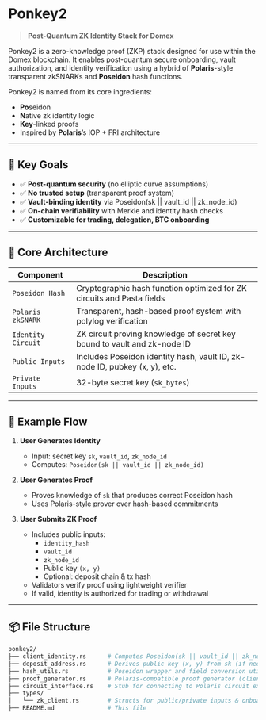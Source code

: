 # Ponkey2

> **Post-Quantum ZK Identity Stack for Domex**

Ponkey2 is a zero-knowledge proof (ZKP) stack designed for use within the Domex blockchain. It enables post-quantum secure onboarding, vault authorization, and identity verification using a hybrid of **Polaris**-style transparent zkSNARKs and **Poseidon** hash functions.

Ponkey2 is named from its core ingredients:
- **Po**seidon
- **N**ative zk identity logic
- **Key**-linked proofs
- Inspired by **Polaris**’s IOP + FRI architecture

---

## 🔐 Key Goals

- ✅ **Post-quantum security** (no elliptic curve assumptions)
- ✅ **No trusted setup** (transparent proof system)
- ✅ **Vault-binding identity** via Poseidon(sk || vault_id || zk_node_id)
- ✅ **On-chain verifiability** with Merkle and identity hash checks
- ✅ **Customizable for trading, delegation, BTC onboarding**

---

## 🧱 Core Architecture

| Component          | Description                                                                 |
|--------------------|-----------------------------------------------------------------------------|
| `Poseidon Hash`    | Cryptographic hash function optimized for ZK circuits and Pasta fields      |
| `Polaris zkSNARK`  | Transparent, hash-based proof system with polylog verification              |
| `Identity Circuit` | ZK circuit proving knowledge of secret key bound to vault and zk-node ID    |
| `Public Inputs`    | Includes Poseidon identity hash, vault ID, zk-node ID, pubkey (x, y), etc.  |
| `Private Inputs`   | 32-byte secret key (`sk_bytes`)                                             |

---

## 🧪 Example Flow

1. **User Generates Identity**
   - Input: secret key `sk`, `vault_id`, `zk_node_id`
   - Computes: `Poseidon(sk || vault_id || zk_node_id)`

2. **User Generates Proof**
   - Proves knowledge of `sk` that produces correct Poseidon hash
   - Uses Polaris-style prover over hash-based commitments

3. **User Submits ZK Proof**
   - Includes public inputs:
     - `identity_hash`
     - `vault_id`
     - `zk_node_id`
     - Public key `(x, y)`
     - Optional: deposit chain & tx hash
   - Validators verify proof using lightweight verifier
   - If valid, identity is authorized for trading or withdrawal

---

## 📦 File Structure

```bash
ponkey2/
├── client_identity.rs      # Computes Poseidon(sk || vault_id || zk_node_id)
├── deposit_address.rs      # Derives public key (x, y) from sk (if needed)
├── hash_utils.rs           # Poseidon wrapper and field conversion utilities
├── proof_generator.rs      # Polaris-compatible proof generator (client side)
├── circuit_interface.rs    # Stub for connecting to Polaris circuit executor
├── types/
│   └── zk_client.rs        # Structs for public/private inputs & onboarding request
├── README.md               # This file
